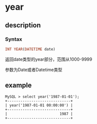 # year

## description

### Syntax

```Haskell
INT YEAR(DATETIME date)
```

返回date类型的year部分，范围从1000-9999

参数为Date或者Datetime类型

## example

```Plain Text
MySQL > select year('1987-01-01');
+-----------------------------+
| year('1987-01-01 00:00:00') |
+-----------------------------+
|                        1987 |
+-----------------------------+
```
